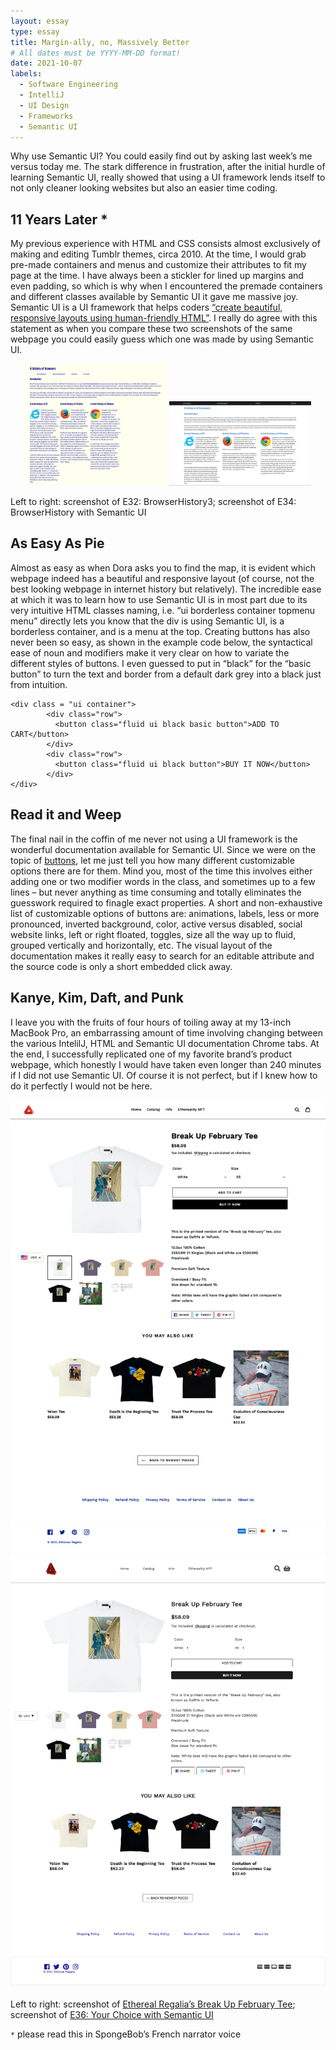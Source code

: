 ```yaml
---
layout: essay
type: essay
title: Margin-ally, no, Massively Better
# All dates must be YYYY-MM-DD format!
date: 2021-10-07
labels:
  - Software Engineering
  - IntelliJ
  - UI Design
  - Frameworks
  - Semantic UI
---
```


Why use Semantic UI? You could easily find out by asking last week’s me versus today me. The stark difference in frustration, after the initial hurdle of learning Semantic UI, really showed that using a UI framework lends itself to not only cleaner looking websites but also an easier time coding.

## 11 Years Later *

My previous experience with HTML and CSS consists almost exclusively of making and editing Tumblr themes, circa 2010. At the time, I would grab pre-made containers and menus and customize their attributes to fit my page at the time. I have always been a stickler for lined up margins and even padding, so which is why when I encountered the premade containers and different classes available by Semantic UI it gave me massive joy. Semantic UI is a UI framework that helps coders [“create beautiful, responsive layouts using human-friendly HTML”](https://semantic-ui.com/). I really do agree with this statement as when you compare these two screenshots of the same webpage you could easily guess which one was made by using Semantic UI.

<p align="center">
  <img class="ui floated medium image" src="../images/browsers.png" width="45%">
  <img class="ui floated medium image" src="../images/browsers-semantic.png" width="45%">
</p>
Left to right: screenshot of E32: BrowserHistory3; screenshot of E34: BrowserHistory with Semantic UI

## As Easy As Pie

Almost as easy as when Dora asks you to find the map, it is evident which webpage indeed has a beautiful and responsive layout (of course, not the best looking webpage in internet history but relatively). The incredible ease at which it was to learn how to use Semantic UI is in most part due to its very intuitive HTML classes naming, i.e. “ui borderless container topmenu menu” directly lets you know that the div is using Semantic UI, is a borderless container, and is a menu at the top. Creating buttons has also never been so easy, as shown in the example code below, the syntactical ease of noun and modifiers make it very clear on how to variate the different styles of buttons. I even guessed to put in “black” for the “basic button” to turn the text and border from a default dark grey into a black just from intuition.

```
<div class = "ui container">
        <div class="row">
          <button class="fluid ui black basic button">ADD TO CART</button>
        </div>
        <div class="row">
          <button class="fluid ui black button">BUY IT NOW</button>
        </div>
</div>
```

## Read it and Weep

The final nail in the coffin of me never not using a UI framework is the wonderful documentation available for Semantic UI. Since we were on the topic of [buttons](https://semantic-ui.com/elements/button.html), let me just tell you how many different customizable options there are for them. Mind you, most of the time this involves either adding one or two modifier words in the class, and sometimes up to a few lines – but never anything as time consuming and totally eliminates the guesswork required to finagle exact properties. A short and non-exhaustive list of customizable options of buttons are: animations, labels, less or more pronounced, inverted background, color, active versus disabled, social website links, left or right floated, toggles, size all the way up to fluid, grouped vertically and horizontally, etc. The visual layout of the documentation makes it really easy to search for an editable attribute and the source code is only a short embedded click away.

## Kanye, Kim, Daft, and Punk

I leave you with the fruits of four hours of toiling away at my 13-inch MacBook Pro, an embarrassing amount of time involving changing between the various IntelilJ, HTML and Semantic UI documentation Chrome tabs. At the end, I successfully replicated one of my favorite brand’s product webpage, which honestly I would have taken even longer than 240 minutes if I did not use Semantic UI. Of course it is not perfect, but if I knew how to do it perfectly I would not be here.

<div class="ui medium image">
  <img class="ui floated image" src="../images/ethereal-regalia.png">
  <img class="ui floated image" src="../images/ethereal-regalia-semantic.png">
</div>
  
Left to right: screenshot of [Ethereal Regalia’s Break Up February Tee](https://etherealregalia.com/collections/frontpage/products/break-up-february-tee-printed-version); screenshot of [E36: Your Choice with Semantic UI](https://github.com/hwangkyh/etherealregalia)


`*` please read this in SpongeBob’s French narrator voice
